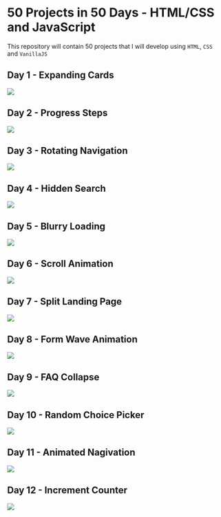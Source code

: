 # 50 Projects in 50 Days - HTML/CSS and JavaScript

This repository will contain 50 projects that I will develop using `HTML`, `CSS` and `VanillaJS` 

## Day 1 - Expanding Cards

![](https://i.imgur.com/HS5bwEM.gif)

## Day 2 - Progress Steps

![](https://i.imgur.com/I3BHM5z.gif)

## Day 3 - Rotating Navigation

![](https://i.imgur.com/qpKv7hG.gif)

## Day 4 - Hidden Search

![](https://i.imgur.com/YrXIadh.gif)

## Day 5 - Blurry Loading

![](https://i.imgur.com/P4oYcJK.gif)

## Day 6 - Scroll Animation

![](https://i.imgur.com/HLrxdiB.gif)

## Day 7 - Split Landing Page

![](https://i.imgur.com/eeiebKb.gif)

## Day 8 - Form Wave Animation

![](https://i.imgur.com/ziTtvyY.gif)

## Day 9 - FAQ Collapse

![](https://i.imgur.com/njNanc4.gif)

## Day 10 - Random Choice Picker

![](https://i.imgur.com/qdXfhVC.gif)

## Day 11 - Animated Nagivation

![](https://i.imgur.com/GUDxuwO.gif)

## Day 12 - Increment Counter
![](https://i.imgur.com/JtL3Lrn.gif)


